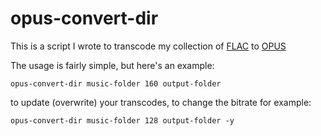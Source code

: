 # opus-convert-dir

This is a script I wrote to transcode my collection of [FLAC](https://xiph.org/flac) to [OPUS](https://opus-codec.org)

The usage is fairly simple, but here's an example:

`opus-convert-dir music-folder 160 output-folder`

to update (overwrite) your transcodes, to change the bitrate for example:

`opus-convert-dir music-folder 128 output-folder -y`
